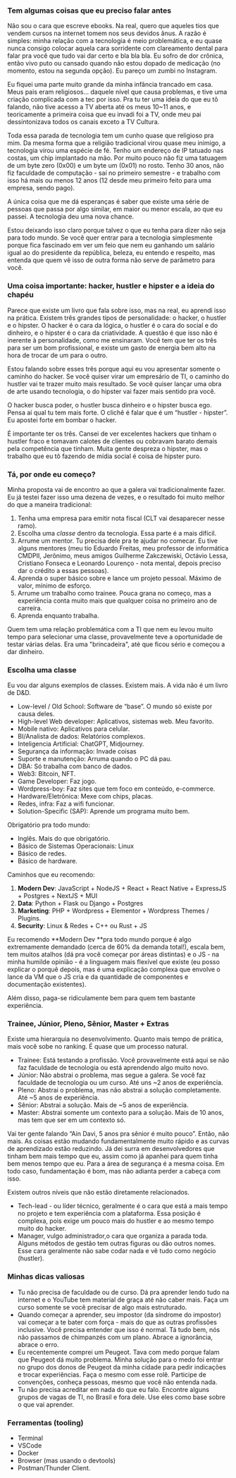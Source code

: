 

### Tem algumas coisas que eu preciso falar antes

Não sou o cara que escreve ebooks. Na real, quero que aqueles tios que vendem cursos na internet tomem nos seus devidos ânus. A razão é simples: minha relação com a tecnologia é meio problemática, e eu quase nunca consigo colocar aquela cara sorridente com clareamento dental para falar pra você que tudo vai dar certo e bla bla bla. Eu sofro de dor crônica, então vivo puto ou cansado quando não estou dopado de medicação (no momento, estou na segunda opção). Eu pareço um zumbi no Instagram.

Eu fiquei uma parte muito grande da minha infância trancado em casa. Meus pais eram religiosos... daquele nível que causa problemas, e tive uma criação complicada com a tec por isso. Pra tu ter uma ideia do que eu tô falando, não tive acesso a TV aberta até os meus 10~11 anos, e teoricamente a primeira coisa que eu invadi foi a TV, onde meu pai dessintonizava todos os canais exceto a TV Cultura.

Toda essa parada de tecnologia tem um cunho quase que religioso pra mim. Da mesma forma que a religião tradicional virou quase meu inimigo, a tecnologia virou uma espécie de fé. Tenho um endereço de IP tatuado nas costas, um chip implantado na mão. Por muito pouco não fiz uma tatuagem de um byte zero (0x00) e um byte um (0x01) no rosto. Tenho 30 anos, não fiz faculdade de computação - saí no primeiro semestre - e trabalho com isso há mais ou menos 12 anos (12 desde meu primeiro feito para uma empresa, sendo pago).

A única coisa que me dá esperanças é saber que existe uma série de pessoas que passa por algo similar, em maior ou menor escala, ao que eu passei. A tecnologia deu uma nova chance.

Estou deixando isso claro porque talvez o que eu tenha para dizer não seja para todo mundo. Se você quer entrar para a tecnologia simplesmente porque fica fascinado em ver um feio que nem eu ganhando um salário igual ao do presidente da república, beleza, eu entendo e respeito, mas entenda que quem vê isso de outra forma não serve de parâmetro para você.

### Uma coisa importante: hacker, hustler e hipster e a ideia do chapéu

Parece que existe um livro que fala sobre isso, mas na real, eu aprendi isso na prática. Existem três grandes tipos de personalidade: o hacker, o hustler e o hipster. O hacker é o cara da lógica, o hustler é o cara do social e do dinheiro, e o hipster é o cara da criatividade. A questão é que isso não é inerente à personalidade, como me ensinaram. Você tem que ter os três para ser um bom profissional, e existe um gasto de energia bem alto na hora de trocar de um para o outro.

Estou falando sobre esses três porque aqui eu vou apresentar somente o caminho do hacker. Se você quiser virar um empresário de TI, o caminho do hustler vai te trazer muito mais resultado. Se você quiser lançar uma obra de arte usando tecnologia, o do hipster vai fazer mais sentido pra você.

O hacker busca poder, o hustler busca dinheiro e o hipster busca ego. Pensa aí qual tu tem mais forte. O clichê é falar que é um “hustler - hipster”. Eu apostei forte em bombar o hacker.

É importante ter os três. Cansei de ver excelentes hackers que tinham o hustler fraco e tomavam calotes de clientes ou cobravam barato demais pela competência que tinham. Muita gente despreza o hipster, mas o trabalho que eu tô fazendo de mídia social é coisa de hipster puro.

### Tá, por onde eu começo?

Minha proposta vai de encontro ao que a galera vai tradicionalmente fazer. Eu já testei fazer isso uma dezena de vezes, e o resultado foi muito melhor do que a maneira tradicional:

1. Tenha uma empresa para emitir nota fiscal (CLT vai desaparecer nesse ramo). 
2. Escolha uma _classe_ dentro da tecnologia. Essa parte é a mais difícil. 
3. Arrume um mentor. Tu precisa dele pra te ajudar no comecar. Eu tive alguns mentores (meu tio Eduardo Freitas, meu professor de informática CMDPII, Jerônimo, meus amigos Guilherme Zakczewiski, Octávio Lessa, Cristiano Fonseca e Leonardo Lourenço - nota mental, depois preciso dar o crédito a essas pessoas). 
4. Aprenda o super básico sobre e lance um projeto pessoal. Máximo de valor, mínimo de esforço.
5. Arrume um trabalho como trainee. Pouca grana no começo, mas a experiência conta muito mais que qualquer coisa no primeiro ano de carreira.
6. Aprenda enquanto trabalha. 

Quem tem uma relação problemática com a TI que nem eu levou muito tempo para selecionar uma classe, provavelmente teve a oportunidade de testar várias delas. Era uma "brincadeira", até que ficou sério e começou a dar dinheiro.

### Escolha uma classe

Eu vou dar alguns exemplos de classes. Existem mais. A vida não é um livro de D&D.

* Low-level / Old School:  Software de “base”. O mundo só existe por causa deles.
* High-level Web developer: Aplicativos, sistemas web. Meu favorito.
* Mobile nativo: Aplicativos para celular.
* BI/Analista de dados: Relatórios complexos.
* Inteligencia Artificial: ChatGPT, Midjourney. 
* Segurança da informação: Invade coisas
* Suporte e manutenção: Arruma quando o PC dá pau.
* DBA: Só trabalha com banco de dados. 
* Web3: Bitcoin, NFT.
* Game Developer: Faz jogo.
* Wordpress-boy: Faz sites que tem foco em conteúdo, e-commerce. 
* Hardware/Eletrônica: Mexe com chips, placas.
* Redes, infra: Faz a wifi funcionar. 
* Solution-Specific (SAP): Aprende um programa muito bem. 

Obrigatório pra todo mundo: 

* Inglês. Mais do que obrigatório. 
* Básico de Sistemas Operacionais: Linux 
* Básico de redes.
* Básico de hardware.

Caminhos que eu recomendo:

1. **Modern Dev**: JavaScript + NodeJS + React + React Native + ExpressJS + Postgres + NextJS + MUI
2. **Data**: Python + Flask ou Django + Postgres
3. **Marketing**: PHP + Wordpress + Elementor + Wordpress Themes / Plugins.
4. **Security**: Linux & Redes + C++ ou Rust + JS 

Eu recomendo **Modern Dev **pra todo mundo porque é algo extremamente demandado (cerca de 60% da demanda total!), escala bem, tem muitos atalhos (dá pra você começar por áreas distintas) e o JS - na minha humilde opinião - é a linguagem mais flexível que existe (eu posso explicar o porquê depois, mas é uma explicação complexa que envolve o lance da VM que o JS cria e da quantidade de componentes e documentação existentes). 

Além disso, paga-se ridiculamente bem para quem tem bastante experiência. 

### Trainee, Júnior, Pleno, Sênior, Master + Extras

Existe uma hierarquia no desenvolvimento. Quanto mais tempo de prática, mais você sobe no ranking. É quase que um processo natural.

* Trainee: Está testando a profissão. Você provavelmente está aqui se não faz faculdade de tecnologia ou está aprendendo algo muito novo.
* Júnior: Não abstrai o problema, mas segue a galera. Se você faz faculdade de tecnologia ou um curso. Até uns ~2 anos de experiência.
* Pleno: Abstrai o problema, mas não abstrai a solução completamente. Até ~5 anos de experiência.
* Sênior: Abstrai a solução. Mais de ~5 anos de experiência.
* Master: Abstrai somente um contexto para a solução. Mais de 10 anos, mas tem que ser em um contexto só.

Vai ter gente falando “Ain Davi, 5 anos pra sênior é muito pouco”. Então, não mais. As coisas estão mudando fundamentalmente muito rápido e as curvas de aprendizado estão reduzindo. Já dei surra em desenvolvedores que tinham bem mais tempo que eu, assim como já apanhei para quem tinha bem menos tempo que eu. Para a área de segurança é a mesma coisa. Em todo caso, fundamentação é bom, mas não adianta perder a cabeça com isso. 

Existem outros níveis que não estão diretamente relacionados. 

* Tech-lead - ou líder técnico, geralmente é o cara que está a mais tempo no projeto e tem experiência com a plataforma. Essa posição é complexa, pois exige um pouco mais do hustler e ao mesmo tempo muito do hacker. 
* Manager, vulgo administrador,o cara que organiza a parada toda. Alguns métodos de gestão tem outras figuras ou dão outros nomes. Esse cara geralmente não sabe codar nada e vê tudo como negócio (hustler).

### Minhas dicas valiosas

* Tu não precisa de faculdade ou de curso. Dá pra aprender lendo tudo na internet e o YouTube tem material de graça até não caber mais. Faça um curso somente se você precisar de algo mais estruturado. 
* Quando começar a aprender, seu impostor (da síndrome do impostor) vai começar a te bater com força - mais do que as outras profissões inclusive. Você precisa entender que isso é normal. Tá tudo bem, nós não passamos de chimpanzés com um plano. Abrace a ignorância, abrace o erro. 
* Eu recentemente comprei um Peugeot. Tava com medo porque falam que Peugeot dá muito problema. Minha solução para o medo foi entrar no grupo dos donos de Peugeot da minha cidade para pedir indicações e trocar experiências. Faça o mesmo com esse rolê. Participe de convenções, conheça pessoas, mesmo que você não entenda nada. 
* Tu não precisa acreditar em nada do que eu falo. Encontre alguns grupos de vagas de TI, no Brasil e fora dele. Use eles como base sobre o que vai aprender. 

### Ferramentas (tooling)

* Terminal
* VSCode
* Docker
* Browser (mas usando o devtools)
* Postman/Thunder Client.